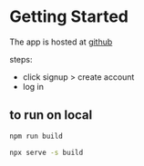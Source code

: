 # Getting Started 
The app is hosted at [github](https://gandhiomkar.github.io/react-auth-demo)

steps:
- click signup > create account
- log in

## to run on local

```bash
npm run build

npx serve -s build
```
